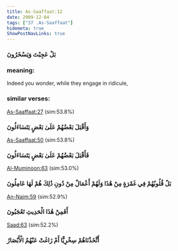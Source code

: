 ```yaml
---
title: As-Saaffaat:12
date: 2009-12-04
tags: ["37 .As-Saaffaat"]
hidemeta: true 
ShowPostNavLinks: true 
---
```

### بَلْ عَجِبْتَ وَيَسْخَرُونَ
### meaning: 
Indeed you wonder, while they engage in ridicule,
### similar verses: 

[As-Saaffaat:27](/37/27) (sim:53.8%)

### وَأَقْبَلَ بَعْضُهُمْ عَلَىٰ بَعْضٍ يَتَسَاءَلُونَ

[As-Saaffaat:50](/37/50) (sim:53.8%)

### فَأَقْبَلَ بَعْضُهُمْ عَلَىٰ بَعْضٍ يَتَسَاءَلُونَ

[Al-Muminoon:63](/23/63) (sim:53.0%)

### بَلْ قُلُوبُهُمْ فِي غَمْرَةٍ مِنْ هَٰذَا وَلَهُمْ أَعْمَالٌ مِنْ دُونِ ذَٰلِكَ هُمْ لَهَا عَامِلُونَ

[An-Najm:59](/53/59) (sim:52.9%)

### أَفَمِنْ هَٰذَا الْحَدِيثِ تَعْجَبُونَ

[Saad:63](/38/63) (sim:52.2%)

### أَتَّخَذْنَاهُمْ سِخْرِيًّا أَمْ زَاغَتْ عَنْهُمُ الْأَبْصَارُ
